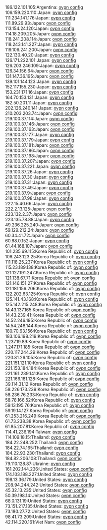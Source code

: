 186.122.101.105:Argentina: [ovpn config](vpn/186_122_101_105.ovpn)  
106.159.220.110:Japan: [ovpn config](vpn/106_159_220_110.ovpn)  
111.234.141.176:Japan: [ovpn config](vpn/111_234_141_176.ovpn)  
111.89.29.93:Japan: [ovpn config](vpn/111_89_29_93.ovpn)  
113.154.24.120:Japan: [ovpn config](vpn/113_154_24_120.ovpn)  
114.18.209.205:Japan: [ovpn config](vpn/114_18_209_205.ovpn)  
118.241.208.114:Japan: [ovpn config](vpn/118_241_208_114.ovpn)  
118.243.141.227:Japan: [ovpn config](vpn/118_243_141_227.ovpn)  
119.106.241.200:Japan: [ovpn config](vpn/119_106_241_200.ovpn)  
122.130.40.20:Japan: [ovpn config](vpn/122_130_40_20.ovpn)  
126.171.222.101:Japan: [ovpn config](vpn/126_171_222_101.ovpn)  
126.203.246.109:Japan: [ovpn config](vpn/126_203_246_109.ovpn)  
126.34.156.64:Japan: [ovpn config](vpn/126_34_156_64.ovpn)  
131.147.36.195:Japan: [ovpn config](vpn/131_147_36_195.ovpn)  
139.101.144.123:Japan: [ovpn config](vpn/139_101_144_123.ovpn)  
152.117.155.230:Japan: [ovpn config](vpn/152_117_155_230.ovpn)  
153.231.171.16:Japan: [ovpn config](vpn/153_231_171_16.ovpn)  
164.70.153.131:Japan: [ovpn config](vpn/164_70_153_131.ovpn)  
182.50.201.11:Japan: [ovpn config](vpn/182_50_201_11.ovpn)  
202.126.240.141:Japan: [ovpn config](vpn/202_126_240_141.ovpn)  
210.203.203.74:Japan: [ovpn config](vpn/210_203_203_74.ovpn)  
219.100.37.114:Japan: [ovpn config](vpn/219_100_37_114.ovpn)  
219.100.37.146:Japan: [ovpn config](vpn/219_100_37_146.ovpn)  
219.100.37.163:Japan: [ovpn config](vpn/219_100_37_163.ovpn)  
219.100.37.177:Japan: [ovpn config](vpn/219_100_37_177.ovpn)  
219.100.37.179:Japan: [ovpn config](vpn/219_100_37_179.ovpn)  
219.100.37.181:Japan: [ovpn config](vpn/219_100_37_181.ovpn)  
219.100.37.186:Japan: [ovpn config](vpn/219_100_37_186.ovpn)  
219.100.37.198:Japan: [ovpn config](vpn/219_100_37_198.ovpn)  
219.100.37.207:Japan: [ovpn config](vpn/219_100_37_207.ovpn)  
219.100.37.221:Japan: [ovpn config](vpn/219_100_37_221.ovpn)  
219.100.37.26:Japan: [ovpn config](vpn/219_100_37_26.ovpn)  
219.100.37.30:Japan: [ovpn config](vpn/219_100_37_30.ovpn)  
219.100.37.31:Japan: [ovpn config](vpn/219_100_37_31.ovpn)  
219.100.37.49:Japan: [ovpn config](vpn/219_100_37_49.ovpn)  
219.100.37.9:Japan: [ovpn config](vpn/219_100_37_9.ovpn)  
219.100.37.98:Japan: [ovpn config](vpn/219_100_37_98.ovpn)  
222.15.40.66:Japan: [ovpn config](vpn/222_15_40_66.ovpn)  
222.2.13.125:Japan: [ovpn config](vpn/222_2_13_125.ovpn)  
223.132.2.37:Japan: [ovpn config](vpn/223_132_2_37.ovpn)  
223.135.78.88:Japan: [ovpn config](vpn/223_135_78_88.ovpn)  
49.236.225.240:Japan: [ovpn config](vpn/49_236_225_240.ovpn)  
59.129.212.24:Japan: [ovpn config](vpn/59_129_212_24.ovpn)  
60.34.41.72:Japan: [ovpn config](vpn/60_34_41_72.ovpn)  
60.68.0.152:Japan: [ovpn config](vpn/60_68_0_152.ovpn)  
61.44.168.107:Japan: [ovpn config](vpn/61_44_168_107.ovpn)  
101.235.69.115:Korea Republic of: [ovpn config](vpn/101_235_69_115.ovpn)  
106.243.123.25:Korea Republic of: [ovpn config](vpn/106_243_123_25.ovpn)  
111.118.25.237:Korea Republic of: [ovpn config](vpn/111_118_25_237.ovpn)  
115.23.189.138:Korea Republic of: [ovpn config](vpn/115_23_189_138.ovpn)  
121.127.191.247:Korea Republic of: [ovpn config](vpn/121_127_191_247.ovpn)  
121.138.67.71:Korea Republic of: [ovpn config](vpn/121_138_67_71.ovpn)  
121.146.151.27:Korea Republic of: [ovpn config](vpn/121_146_151_27.ovpn)  
121.181.156.206:Korea Republic of: [ovpn config](vpn/121_181_156_206.ovpn)  
122.202.63.125:Korea Republic of: [ovpn config](vpn/122_202_63_125.ovpn)  
125.141.43.168:Korea Republic of: [ovpn config](vpn/125_141_43_168.ovpn)  
125.142.215.248:Korea Republic of: [ovpn config](vpn/125_142_215_248.ovpn)  
14.43.137.165:Korea Republic of: [ovpn config](vpn/14_43_137_165.ovpn)  
14.43.239.41:Korea Republic of: [ovpn config](vpn/14_43_239_41.ovpn)  
14.52.246.195:Korea Republic of: [ovpn config](vpn/14_52_246_195.ovpn)  
14.54.248.144:Korea Republic of: [ovpn config](vpn/14_54_248_144.ovpn)  
180.70.63.156:Korea Republic of: [ovpn config](vpn/180_70_63_156.ovpn)  
183.106.198.219:Korea Republic of: [ovpn config](vpn/183_106_198_219.ovpn)  
1.237.19.89:Korea Republic of: [ovpn config](vpn/1_237_19_89.ovpn)  
1.247.171.185:Korea Republic of: [ovpn config](vpn/1_247_171_185.ovpn)  
220.117.244.29:Korea Republic of: [ovpn config](vpn/220_117_244_29.ovpn)  
220.81.26.105:Korea Republic of: [ovpn config](vpn/220_81_26_105.ovpn)  
221.151.121.10:Korea Republic of: [ovpn config](vpn/221_151_121_10.ovpn)  
221.153.184.184:Korea Republic of: [ovpn config](vpn/221_153_184_184.ovpn)  
221.161.239.141:Korea Republic of: [ovpn config](vpn/221_161_239_141.ovpn)  
221.166.181.128:Korea Republic of: [ovpn config](vpn/221_166_181_128.ovpn)  
39.114.31.12:Korea Republic of: [ovpn config](vpn/39_114_31_12.ovpn)  
58.226.173.239:Korea Republic of: [ovpn config](vpn/58_226_173_239.ovpn)  
58.236.76.233:Korea Republic of: [ovpn config](vpn/58_236_76_233.ovpn)  
58.78.166.52:Korea Republic of: [ovpn config](vpn/58_78_166_52.ovpn)  
59.13.195.76:Korea Republic of: [ovpn config](vpn/59_13_195_76.ovpn)  
59.19.14.127:Korea Republic of: [ovpn config](vpn/59_19_14_127.ovpn)  
61.253.216.249:Korea Republic of: [ovpn config](vpn/61_253_216_249.ovpn)  
61.73.238.38:Korea Republic of: [ovpn config](vpn/61_73_238_38.ovpn)  
61.85.207.81:Korea Republic of: [ovpn config](vpn/61_85_207_81.ovpn)  
114.41.236.194:Taiwan: [ovpn config](vpn/114_41_236_194.ovpn)  
114.109.18.15:Thailand: [ovpn config](vpn/114_109_18_15.ovpn)  
184.22.248.252:Thailand: [ovpn config](vpn/184_22_248_252.ovpn)  
184.22.74.165:Thailand: [ovpn config](vpn/184_22_74_165.ovpn)  
184.22.93.230:Thailand: [ovpn config](vpn/184_22_93_230.ovpn)  
184.82.206.108:Thailand: [ovpn config](vpn/184_82_206_108.ovpn)  
79.110.128.87:Ukraine: [ovpn config](vpn/79_110_128_87.ovpn)  
161.202.144.236:United States: [ovpn config](vpn/161_202_144_236.ovpn)  
174.103.188.227:United States: [ovpn config](vpn/174_103_188_227.ovpn)  
198.13.36.179:United States: [ovpn config](vpn/198_13_36_179.ovpn)  
208.94.244.242:United States: [ovpn config](vpn/208_94_244_242.ovpn)  
45.32.13.235:United States: [ovpn config](vpn/45_32_13_235.ovpn)  
50.39.198.14:United States: [ovpn config](vpn/50_39_198_14.ovpn)  
68.0.131.19:United States: [ovpn config](vpn/68_0_131_19.ovpn)  
73.151.217.135:United States: [ovpn config](vpn/73_151_217_135.ovpn)  
73.180.27.72:United States: [ovpn config](vpn/73_180_27_72.ovpn)  
98.41.73.209:United States: [ovpn config](vpn/98_41_73_209.ovpn)  
42.114.220.161:Viet Nam: [ovpn config](vpn/42_114_220_161.ovpn)  
